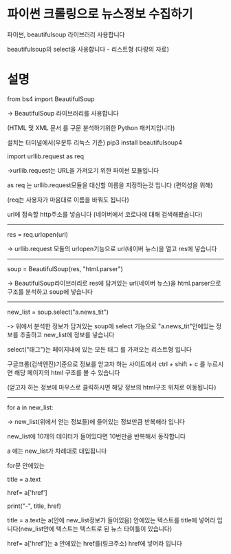# 파이썬 크롤링으로 뉴스정보 수집하기

파이썬, beautifulsoup 라이브러리 사용합니다

beautifulsoup의 select을 사용합니다 - 리스트형 (다량의 자료)

# 설명

from bs4 import BeautifulSoup

-> BeautifulSoup 라이브러리를 사용합니다

(HTML 및 XML 문서 를 구문 분석하기위한 Python 패키지입니다)

설치는 터미널에서(우분투 리눅스 기준) pip3 install beautifulsoup4

import urllib.request as req

->urllib.request는 URL을 가져오기 위한 파이썬 모듈입니다

as req 는 urllib.request모듈을 대신할 이름을 지정하는것 입니다 (편의성을 위해)

(req는 사용자가 마음대로 이름을 바꿔도 됩니다)

url에 접속할 http주소를 넣습니다 (네이버에서 코로나에 대해 검색해봤습니다)

----------------------------------------------------------------------------------------------------

res = req.urlopen(url)

-> urllib.request 모듈의 urlopen기능으로 url(네이버 뉴스)을 열고 res에 넣습니다

----------------------------------------------------------------------------------------------------

soup = BeautifulSoup(res, "html.parser")

-> BeautifulSoup라이브러리로 res에 담겨있는 url(네이버 뉴스)을 html.parser으로 구조를 분석하고 soup에 넣습니다

----------------------------------------------------------------------------------------------------

new_list = soup.select("a.news_tit")

-> 위에서 분석한 정보가 담겨있는 soup에 select 기능으로 "a.news_tit"안에있는 정보를 추출하고 new_list에 정보를 넣습니다

select("태그")는 페이지내에 있는 모든 태그 를 가져오는 리스트형 입니다

구글크롬(검색엔진)기준으로 정보를 얻고자 하는 사이트에서 ctrl + shift + c 를 누르시면 해당 페이지의 html 구조를 볼 수 있습니다

(얻고자 하는 정보에 마우스로 클릭하시면 해당 정보의 html구조 위치로 이동됩니다)

----------------------------------------------------------------------------------------------------

for a in new_list:

-> new_list(위에서 얻는 정보들)에 들어있는 정보만큼 반복해라 입니다

new_list에 10개의 데이터가 들어있다면 10번만큼 반복해서 동작합니다

a 에는 new_list가 차례대로 대입됩니다

for문 안에있는

title = a.text

href= a['href']

print("-", title, href)

title = a.text는 a(안에 new_list정보가 들어있음) 안에있는 텍스트를 title에 넣어라 입니다(new_list안에 텍스트는 텍스트로 된 뉴스 타이틀이 있습니다)

href= a['href']는 a 안에있는 href를(링크주소) href에 넣어라 입니다
